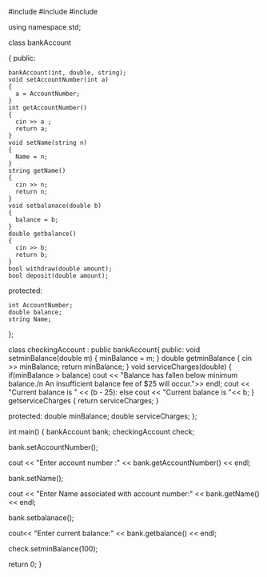 #include <iostream>
#include <string>
#include <iomanip>

using namespace std;

class bankAccount

{
  public:
  
    bankAccount(int, double, string);
    void setAccountNumber(int a)
    {
      a = AccountNumber;
    }
    int getAccountNumber()
    { 
      cin >> a ;
      return a;
    }
    void setName(string n)
    {
      Name = n;
    }
    string getName()
    {
      cin >> n;
      return n;
    }
    void setbalanace(double b)
    {
      balance = b;
    }
    double getbalance()
    {
      cin >> b;
      return b;
    }
    bool withdraw(double amount);
    bool deposit(double amount);
  
  
  
  protected:
   
    int AccountNumber;
    double balance;
    string Name;
};

class checkingAccount : public bankAccount{
  public:
  void setminBalance(double m)
  {
    minBalance = m;
  }
  double getminBalance
  {
    cin >> minBalance;
    return minBalance;
  }
  void serviceCharges(double)
  {
    if(minBalance > balance)
    cout << "Balance has fallen below minimum balance./n An insufficient balance fee of $25 will occur.">> endl;
    cout << "Current balance is " << (b - 25):
    else
    cout << "Current balance is "<< b;
  }
  getserviceCharges
  {
    return serviceCharges;
  }
  
  protected:
  double minBalance;
  double serviceCharges;
};

int main()
{
bankAccount bank;
checkingAccount check;

bank.setAccountNumber();

cout << "Enter account number :" << bank.getAccountNumber() << endl;

bank.setName();

cout << "Enter Name associated with account number:" << bank.getName() << endl;

bank.setbalanace();

cout<< "Enter current balance:" << bank.getbalance() << endl;

check.setminBalance(100);






return 0;
}
